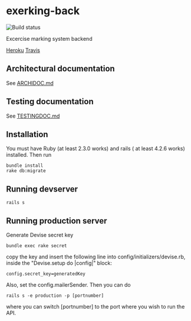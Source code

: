 # exerking-back
![Build status](https://travis-ci.org/jelmnainen/exerking-back.svg?branch=master)

Excercise marking system backend

[Heroku](http://exerking.herokuapp.com/)
[Travis](https://travis-ci.org/jelmnainen/exerking-back)

## Architectural documentation
See [ARCHIDOC.md](https://github.com/jelmnainen/exerking-back/blob/master/ARCHIDOC.md)

## Testing documentation
See [TESTINGDOC.md](https://github.com/jelmnainen/exerking-back/blob/master/TESTINGDOC.md)

## Installation
You must have Ruby (at least 2.3.0 works) and rails ( at least 4.2.6 works) installed.
Then run

    bundle install
    rake db:migrate
    
## Running devserver
    rails s
    
## Running production server
Generate Devise secret key 

    bundle exec rake secret

copy the key and insert the following line into config/initializers/devise.rb, inside the "Devise.setup do |config|" block:

    config.secret_key=generatedKey

Also, set the config.mailerSender. Then you can do

    rails s -e production -p [portnumber]

where you can switch [portnumber] to the port where you wish to run the API.

